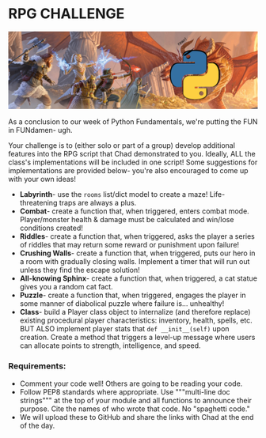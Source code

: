 # RPG CHALLENGE

![Image description](https://github.com/csfeeser/images/blob/master/pythondragon.png?raw=true)

As a conclusion to our week of Python Fundamentals, we're putting the FUN in FUNdamen- ugh.

Your challenge is to (either solo or part of a group) develop additional features into the RPG script that Chad demonstrated to you. Ideally, ALL the class's implementations will be included in one script!
Some suggestions for implementations are provided below- you're also encouraged to come up with your own ideas!

- **Labyrinth**- use the `rooms` list/dict model to create a maze! Life-threatening traps are always a plus.
- **Combat**- create a function that, when triggered, enters combat mode. Player/monster health & damage must be calculated and win/lose conditions created!
- **Riddles**- create a function that, when triggered, asks the player a series of riddles that may return some reward or punishment upon failure!
- **Crushing Walls**- create a function that, when triggered, puts our hero in a room with gradually closing walls. Implement a timer that will run out unless they find the escape solution!
- **All-knowing Sphinx**- create a function that, when triggered, a cat statue gives you a random cat fact.
- **Puzzle**- create a function that, when triggered, engages the player in some manner of diabolical puzzle where failure is... unhealthy!
- **Class**- build a Player class object to internalize (and therefore replace) existing procedural player characteristics: inventory, health, spells, etc. BUT ALSO implement player stats that `def __init__(self)` upon creation. Create a method that triggers a level-up message where users can allocate points to strength, intelligence, and speed.

### Requirements:

- Comment your code well! Others are going to be reading your code.
- Follow PEP8 standards where appropriate. Use """multi-line doc strings""" at the top of your module and all functions to announce their purpose. Cite the names of who wrote that code. No "spaghetti code."
- We will upload these to GitHub and share the links with Chad at the end of the day.
